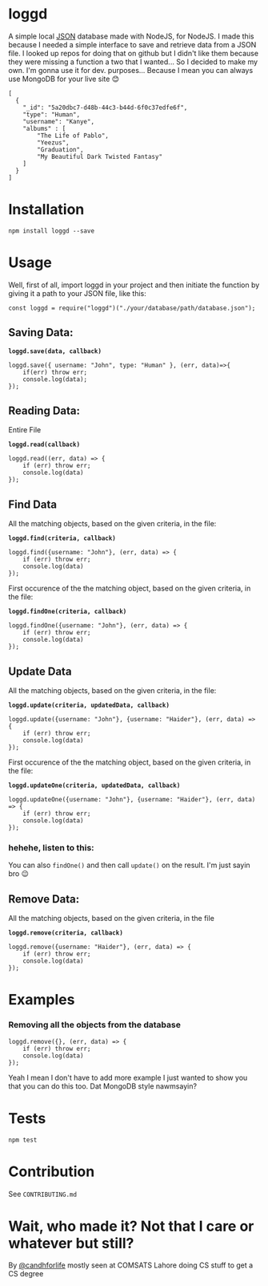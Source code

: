 # loggd

A simple local [JSON](http://www.json.org/) database made with NodeJS, for NodeJS. I made this because I needed a simple interface to save and retrieve data from a JSON file. I looked up repos for doing that on github but I didn't like them because they were missing a function a two that I wanted... So I decided to make my own. I'm gonna use it for dev. purposes... Because I mean you can always use MongoDB for your live site 😊


```
[
  {
    "_id": "5a20dbc7-d48b-44c3-b44d-6f0c37edfe6f",
    "type": "Human",
    "username": "Kanye",
    "albums" : [
        "The Life of Pablo",
        "Yeezus",
        "Graduation",
        "My Beautiful Dark Twisted Fantasy"
    ]
  }
]
```


# Installation 

`npm install loggd --save`

# Usage

Well, first of all, import loggd in your project and then initiate the function by giving it a path to your JSON file, like this:

`const loggd = require("loggd")("./your/database/path/database.json");`


## Saving Data:

**`loggd.save(data, callback)`**
```
loggd.save({ username: "John", type: "Human" }, (err, data)=>{
    if(err) throw err;
    console.log(data);
});
```

## Reading Data:
Entire File

**`loggd.read(callback)`**
```
loggd.read((err, data) => {
    if (err) throw err;
    console.log(data)
});
```


## Find Data
All the matching objects, based on the given criteria, in the file:

**`loggd.find(criteria, callback)`**
```
loggd.find({username: "John"}, (err, data) => {
    if (err) throw err;
    console.log(data)
});
```


First occurence of the the matching object, based on the given criteria, in the file:

**`loggd.findOne(criteria, callback)`**
```
loggd.findOne({username: "John"}, (err, data) => {
    if (err) throw err;
    console.log(data)
});
```


## Update Data 
All the matching objects, based on the given criteria, in the file:

**`loggd.update(criteria, updatedData, callback)`**
```
loggd.update({username: "John"}, {username: "Haider"}, (err, data) => {
    if (err) throw err;
    console.log(data)
});
```


First occurence of the the matching object, based on the given criteria, in the file:

**`loggd.updateOne(criteria, updatedData, callback)`**
```
loggd.updateOne({username: "John"}, {username: "Haider"}, (err, data) => {
    if (err) throw err;
    console.log(data)
});
```


### hehehe, listen to this:
You can also `findOne()` and then call `update()` on the result. I'm just sayin bro 😉

## Remove Data:
All the matching objects, based on the given criteria, in the file

**`loggd.remove(criteria, callback)`**
```
loggd.remove({username: "Haider"}, (err, data) => {
    if (err) throw err;
    console.log(data)
});
```


# Examples

### Removing all the objects from the database

```
loggd.remove({}, (err, data) => {
    if (err) throw err;
    console.log(data)
});
```

Yeah I mean I don't have to add more example I just wanted to show you that you can do this too. Dat MongoDB style nawmsayin?


# Tests

`npm test`

# Contribution
See `CONTRIBUTING.md`

# Wait, who made it? Not that I care or whatever but still?
By [@candhforlife](http://twitter.com/candhforlife) mostly seen at COMSATS Lahore doing CS stuff to get a CS degree


